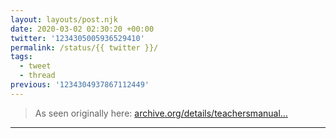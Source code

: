 ```yaml
---
layout: layouts/post.njk
date: 2020-03-02 02:30:20 +00:00
twitter: '1234305005936529410'
permalink: /status/{{ twitter }}/
tags: 
  - tweet
  - thread
previous: '1234304937867112449'
---
```


> As seen originally here: [archive.org/details/teachersmanual…](https://archive.org/details/teachersmanualfo00smit_2/page/130/mode/2up)

---
